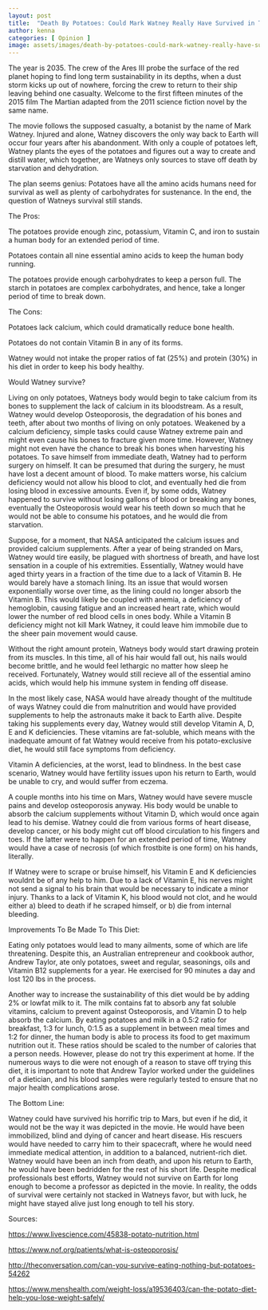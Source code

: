 ```yaml
---
layout: post
title:  "Death By Potatoes: Could Mark Watney Really Have Survived in The Martian ?"
author: kenna
categories: [ Opinion ]
image: assets/images/death-by-potatoes-could-mark-watney-really-have-survived-in-the-martian-.jpg
---
```


 

The year is 2035. The crew of the Ares III probe the surface of the red planet hoping to find long term sustainability in its depths, when a dust storm kicks up out of nowhere, forcing the crew to return to their ship leaving behind one casualty. Welcome to the first fifteen minutes of the 2015 film The Martian adapted from the 2011 science fiction novel by the same name.

 

The movie follows the supposed casualty, a botanist by the name of Mark Watney. Injured and alone, Watney discovers the only way back to Earth will occur four years after his abandonment. With only a couple of potatoes left, Watney plants the eyes of the potatoes and figures out a way to create and distill water, which together, are Watneys only sources to stave off death by starvation and dehydration. 

 

The plan seems genius: Potatoes have all the amino acids humans need for survival as well as plenty of carbohydrates for sustenance. In the end, the question of Watneys survival still stands. 

 

The Pros:  

The potatoes provide enough zinc, potassium, Vitamin C, and iron to sustain a human body for an extended period of time.  

Potatoes contain all nine essential amino acids to keep the human body running.  

The potatoes provide enough carbohydrates to keep a person full. The starch in potatoes are complex carbohydrates, and hence, take a longer period of time to break down.
  

The Cons:  

Potatoes lack calcium, which could dramatically reduce bone health.  

Potatoes do not contain Vitamin B in any of its forms.  

Watney would not intake the proper ratios of fat (25%) and protein (30%) in his diet in order to keep his body healthy. 

 

Would Watney survive?

Living on only potatoes, Watneys body would begin to take calcium from its bones to supplement the lack of calcium in its bloodstream. As a result, Watney would develop Osteoporosis, the degradation of his bones and teeth, after about two months of living on only potatoes. Weakened by a calcium deficiency, simple tasks could cause Watney extreme pain and might even cause his bones to fracture given more time. However, Watney might not even have the chance to break his bones when harvesting his potatoes. To save himself from immediate death, Watney had to perform surgery on himself. It can be presumed that during the surgery, he must have lost a decent amount of blood. To make matters worse, his calcium deficiency would not allow his blood to clot, and eventually hed die from losing blood in excessive amounts. Even if, by some odds, Watney happened to survive without losing gallons of blood or breaking any bones, eventually the Osteoporosis would wear his teeth down so much that he would not be able to consume his potatoes, and he would die from starvation.

 

Suppose, for a moment, that NASA anticipated the calcium issues and provided calcium supplements. After a year of being stranded on Mars, Watney would tire easily, be plagued with shortness of breath, and have lost sensation in a couple of his extremities. Essentially, Watney would have aged thirty years in a fraction of the time due to a lack of Vitamin B. He would barely have a stomach lining. Its an issue that would worsen exponentially worse over time, as the lining could no longer absorb the Vitamin B. This would likely be coupled with anemia, a deficiency of hemoglobin, causing fatigue and an increased heart rate, which would lower the number of red blood cells in ones body. While a Vitamin B deficiency might not kill Mark Watney, it could leave him immobile due to the sheer pain movement would cause.

 

Without the right amount protein, Watneys body would start drawing protein from its muscles. In this time, all of his hair would fall out, his nails would become brittle, and he would feel lethargic no matter how sleep he received. Fortunately, Watney would still recieve all of the essential amino acids, which would help his immune system in fending off disease.

 

In the most likely case, NASA would have already thought of the multitude of ways Watney could die from malnutrition and would have provided supplements to help the astronauts make it back to Earth alive. Despite taking his supplements every day, Watney would still develop Vitamin A, D, E and K deficiencies. These vitamins are fat-soluble, which means with the inadequate amount of fat Watney would receive from his potato-exclusive diet, he would still face symptoms from deficiency. 

 

Vitamin A deficiencies, at the worst, lead to blindness. In the best case scenario, Watney would have fertility issues upon his return to Earth, would be unable to cry, and would suffer from eczema. 

 

A couple months into his time on Mars, Watney would have severe muscle pains and develop osteoporosis anyway. His body would be unable to absorb the calcium supplements without Vitamin D, which would once again lead to his demise. Watney could die from various forms of heart disease, develop cancer, or his body might cut off blood circulation to his fingers and toes. If the latter were to happen for an extended period of time, Watney would have a case of necrosis (of which frostbite is one form) on his hands, literally. 

 

If Watney were to scrape or bruise himself, his Vitamin E and K deficiencies wouldnt be of any help to him. Due to a lack of Vitamin E, his nerves might not send a signal to his brain that would be necessary to indicate a minor injury. Thanks to a lack of Vitamin K, his blood would not clot, and he would either a) bleed to death if he scraped himself, or b) die from internal bleeding.

 

Improvements To Be Made To This Diet:

Eating only potatoes would lead to many ailments, some of which are life threatening. Despite this, an Australian entrepreneur and cookbook author, Andrew Taylor, ate only potatoes, sweet and regular, seasonings, oils and Vitamin B12 supplements for a year. He exercised for 90 minutes a day and lost 120 lbs in the process.

 

Another way to increase the sustainability of this diet would be by adding 2% or lowfat milk to it. The milk contains fat to absorb any fat soluble vitamins, calcium to prevent against Osteoporosis, and Vitamin D to help absorb the calcium. By eating potatoes and milk in a 0.5:2 ratio for breakfast, 1:3 for lunch, 0:1.5 as a supplement in between meal times and 1:2 for dinner, the human body is able to process its food to get maximum nutrition out it. These ratios should be scaled to the number of calories that a person needs. However, please do not try this experiment at home. If the numerous ways to die were not enough of a reason to stave off trying this diet, it is important to note that Andrew Taylor worked under the guidelines of a dietician, and his blood samples were regularly tested to ensure that no major health complications arose.

 

The Bottom Line:

Watney could have survived his horrific trip to Mars, but even if he did, it would not be the way it was depicted in the movie. He would have been immobilized, blind and dying of cancer and heart disease. His rescuers would have needed to carry him to their spacecraft, where he would need immediate medical attention, in addition to a balanced, nutrient-rich diet. Watney would have been an inch from death, and upon his return to Earth, he would have been bedridden for the rest of his short life. Despite medical professionals best efforts, Watney would not survive on Earth for long enough to become a professor as depicted in the movie. In reality, the odds of survival were certainly not stacked in Watneys favor, but with luck, he might have stayed alive just long enough to tell his story.

 

Sources:

https://www.livescience.com/45838-potato-nutrition.html

https://www.nof.org/patients/what-is-osteoporosis/

http://theconversation.com/can-you-survive-eating-nothing-but-potatoes-54262

https://www.menshealth.com/weight-loss/a19536403/can-the-potato-diet-help-you-lose-weight-safely/

 


